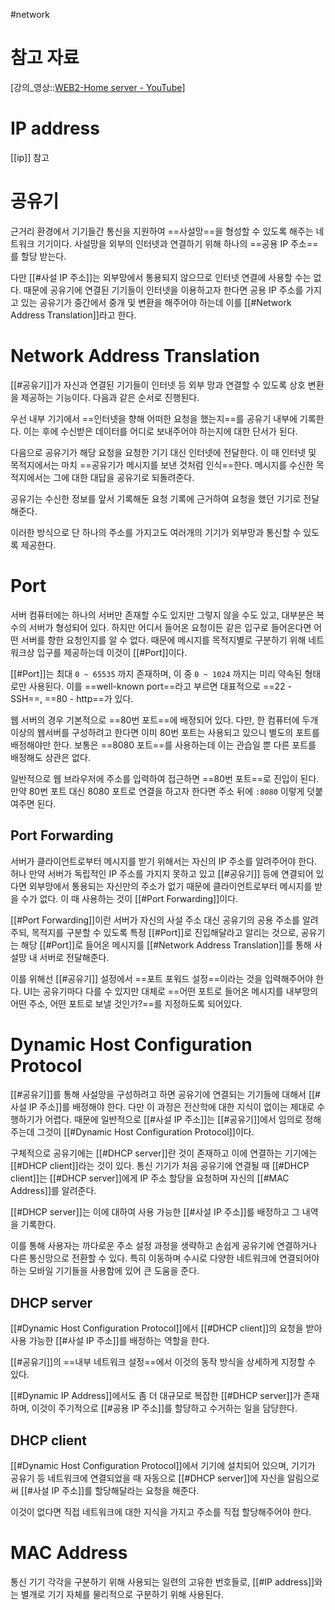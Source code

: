 #network

# 참고 자료
[강의_영상::[WEB2-Home server - YouTube](https://www.youtube.com/playlist?list=PLuHgQVnccGMA52uRBmSwqcvtI5IMoFclJ)]

# IP address
[[ip]] 참고

# 공유기
근거리 환경에서 기기들간 통신을 지원하여 ==사설망==을 형성할 수 있도록 해주는 네트워크 기기이다. 사설망을 외부의 인터넷과 연결하기 위해 하나의 ==공용 IP 주소==를 할당 받는다.

다만 [[#사설 IP 주소]]는 외부망에서 통용되지 않으므로 인터넷 연결에 사용할 수는 없다. 때문에 공유기에 연결된 기기들이 인터넷을 이용하고자 한다면 공용 IP 주소를 가지고 있는 공유기가 중간에서 중개 및 변환을 해주어야 하는데 이를 [[#Network Address Translation]]라고 한다.

# Network Address Translation
[[#공유기]]가 자신과 연결된 기기들이 인터넷 등 외부 망과 연결할 수 있도록 상호 변환을 제공하는 기능이다. 다음과 같은 순서로 진행된다.

우선 내부 기기에서 ==인터넷을 향해 어떠한 요청을 했는지==를 공유기 내부에 기록한다. 이는 후에 수신받은 데이터를 어디로 보내주어야 하는지에 대한 단서가 된다.

다음으로 공유기가 해당 요청을 요청한 기기 대신 인터넷에 전달한다. 이 때 인터넷 및 목적지에서는 마치 ==공유기가 메시지를 보낸 것처럼 인식==한다. 메시지를 수신한 목적지에서는 그에 대한 대답을 공유기로 되돌려준다.

공유기는 수신한 정보를 앞서 기록해둔 요청 기록에 근거하여 요청을 했던 기기로 전달해준다.

이러한 방식으로 단 하나의 주소를 가지고도 여러개의 기기가 외부망과 통신할 수 있도록 제공한다.

# Port
서버 컴퓨터에는 하나의 서버만 존재할 수도 있지만 그렇지 않을 수도 있고, 대부분은 복수의 서버가 형성되어 있다. 하지만 어디서 들어온 요청이든 같은 입구로 들어온다면 어떤 서버를 향한 요청인지를 알 수 없다. 때문에 메시지를 목적지별로 구분하기 위해 네트워크상 입구를 제공하는데 이것이 [[#Port]]이다.

[[#Port]]는 최대 `0 ~ 65535` 까지 존재하며, 이 중 `0 ~ 1024` 까지는 미리 약속된 형태로만 사용된다. 이를 ==well-known port==라고 부르면 대표적으로 ==22 - SSH==, ==80 - http==가 있다.

웹 서버의 경우 기본적으로 ==80번 포트==에 배정되어 있다. 다만, 한 컴퓨터에 두개 이상의 웹서버를 구성하려고 한다면 이미 80번 포트는 사용되고 있으니 별도의 포트를 배정해야만 한다. 보통은 ==8080 포트==를 사용하는데 이는 관습일 뿐 다른 포트를 배정해도 상관은 없다.

일반적으로 웹 브라우저에 주소를 입력하여 접근하면 ==80번 포트==로 진입이 된다. 만약 80번 포트 대신 8080 포트로 연결을 하고자 한다면 주소 뒤에 `:8080` 이렇게 덧붙여주면 된다.

## Port Forwarding
서버가 클라이언트로부터 메시지를 받기 위해서는 자신의 IP 주소를 알려주어야 한다. 허나 만약 서버가 독립적인 IP 주소를 가지지 못하고 있고 [[#공유기]] 등에 연결되어 있다면 외부망에서 통용되는 자신만의 주소가 없기 때문에 클라이언트로부터 메시지를 받을 수가 없다. 이 때 사용하는 것이 [[#Port Forwarding]]이다.

[[#Port Forwarding]]이란 서버가 자신의 사설 주소 대신 공유기의 공용 주소를 알려주되, 목적지를 구분할 수 있도록 특정 [[#Port]]로 진입해달라고 알리는 것으로, 공유기는 해당 [[#Port]]로 들어온 메시지를 [[#Network Address Translation]]를 통해 사설망 내 서버로 전달해준다.

이를 위해선 [[#공유기]] 설정에서 ==포트 포워드 설정==이라는 것을 입력해주어야 한다. UI는 공유기마다 다를 수 있지만 대체로 ==어떤 포트로 들어온 메시지를 내부망의 어떤 주소, 어떤 포트로 보낼 것인가?==를 지정하도록 되어있다.

# Dynamic Host Configuration Protocol
[[#공유기]]를 통해 사설망을 구성하려고 하면 공유기에 연결되는 기기들에 대해서 [[#사설 IP 주소]]를 배정해야 한다. 다만 이 과정은 전산학에 대한 지식이 없이는 제대로 수행하기가 어렵다. 때문에 일반적으로 [[#사설 IP 주소]]는 [[#공유기]]에서 임의로 정해주는데 그것이 [[#Dynamic Host Configuration Protocol]]이다.

구체적으로 공유기에는 [[#DHCP server]]란 것이 존재하고 이에 연결하는 기기에는 [[#DHCP client]]라는 것이 있다. 통신 기기가 처음 공유기에 연결될 때 [[#DHCP client]]는 [[#DHCP server]]에게 IP 주소 할당을 요청하며 자신의 [[#MAC Address]]를 알려준다. 

[[#DHCP server]]는 이에 대하여 사용 가능한 [[#사설 IP 주소]]를 배정하고 그 내역을 기록한다. 

이를 통해 사용자는 까다로운 주소 설정 과정을 생략하고 손쉽게 공유기에 연결하거나 다른 통신망으로 전환할 수 있다. 특히 이동하며 수시로 다양한 네트워크에 연결되어야 하는 모바일 기기들을 사용함에 있어 큰 도움을 준다.

## DHCP server
[[#Dynamic Host Configuration Protocol]]에서 [[#DHCP client]]의 요청을 받아 사용 가능한 [[#사설 IP 주소]]를 배정하는 역할을 한다.

[[#공유기]]의 ==내부 네트워크 설정==에서 이것의 동작 방식을 상세하게 지정할 수 있다.

[[#Dynamic IP Address]]에서도 좀 더 대규모로 복잡한 [[#DHCP server]]가 존재하며, 이것이 주기적으로 [[#공용 IP 주소]]를 할당하고 수거하는 일을 담당한다.

## DHCP client
[[#Dynamic Host Configuration Protocol]]에서 기기에 설치되어 있으며, 기기가 공유기 등 네트워크에 연결되었을 때 자동으로 [[#DHCP server]]에 자신을 알림으로써 [[#사설 IP 주소]]를 할당해달라는 요청을 해준다. 

이것이 없다면 직접 네트워크에 대한 지식을 가지고 주소를 직접 할당해주어야 한다.

# MAC Address
통신 기기 각각을 구분하기 위해 사용되는 일련의 고유한 번호들로, [[#IP address]]와는 별개로 기기 자체를 물리적으로 구분하기 위해 사용된다.